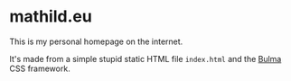 # mathild.eu
This is my personal homepage on the internet.

It's made from a simple stupid static HTML file `index.html` and the [Bulma](https://bulma.io) CSS framework.